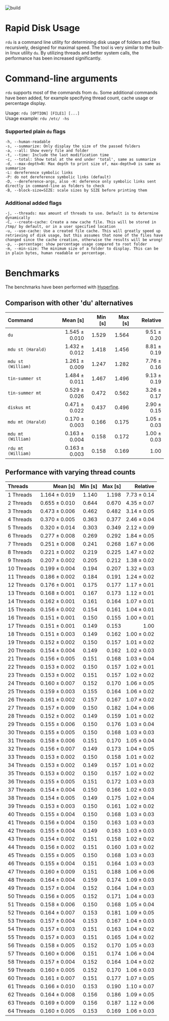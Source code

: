 ![build](https://github.com/wsandst/rdu/actions/workflows/ci.yml/badge.svg?branch=main)
# Rapid Disk Usage
`rdu` is a command line utility for determining disk usage of folders and files recursively, designed for maximal speed. 
The tool is very similar to the built-in linux utility `du`. By utilizing threads and better system calls, the performance has been increased significantly.

# Command-line arguments
`rdu` supports most of the commands from `du`. Some additional commands have been added, for example specifying thread count, cache usage or percentage display.

Usage: `rdu [OPTION] [FILE1] [...]`  
Usage example: `rdu /etc/ -hs`

### Supported plain `du` flags
    -h, --human-readable
    -s, --summarize: Only display the size of the passed folders
    -a, --all: Show every file and folder
    -t, --time: Include the last modification time
    -c, --total: Show total at the end under 'total', same as summarize
    -d, --max-depth=N: Max depth to print size of, max-depth=0 is same as summarize
    -L: dereference symbolic links
    -P: do not dereference symbolic links (default)
    -D, --dereference-args, also -H: deference only symbolic links sent directly in command-line as folders to check
    -B, --block-size=SIZE: scale sizes by SIZE before printing them
    
### Additional added flags
    -j, --threads: max amount of threads to use. Default is to determine dynamically
    -C, --create-cache: Create a new cache file. This will be stored in /tmp/ by default, or in a user specified location
    -u, --use-cache: Use a created file cache. This will greatly speed up retrieving of disk usage, but this assumes that none of the files have changed since the cache creation, otherwise the results will be wrong!
    -p, --percentage: show percentage usage compared to root folder
    -m, --min-size: The minimum size of a folder to display. This can be in plain bytes, human readable or percentage.

# Benchmarks
The benchmarks have been performed with [Hyperfine](https://github.com/sharkdp/hyperfine).

## Comparison with other 'du' alternatives
| Command | Mean [s] | Min [s] | Max [s] | Relative |
|:---|---:|---:|---:|---:|
| `du` | 1.545 ± 0.010 | 1.529 | 1.564 | 9.51 ± 0.20 |
| `mdu st (Harald)` | 1.432 ± 0.012 | 1.418 | 1.456 | 8.81 ± 0.19 |
| `mdu st (William)` | 1.261 ± 0.009 | 1.247 | 1.282 | 7.76 ± 0.16 |
| `tin-summer st` | 1.484 ± 0.011 | 1.467 | 1.496 | 9.13 ± 0.19 |
| `tin-summer mt` | 0.529 ± 0.026 | 0.472 | 0.562 | 3.26 ± 0.17 |
| `diskus mt` | 0.471 ± 0.022 | 0.437 | 0.496 | 2.90 ± 0.15 |
| `mdu mt (Harald)` | 0.170 ± 0.003 | 0.166 | 0.175 | 1.05 ± 0.03 |
| `mdu mt (William)` | 0.163 ± 0.004 | 0.158 | 0.172 | 1.00 ± 0.03 |
| `rdu mt (William)` | 0.163 ± 0.003 | 0.158 | 0.169 | 1.00 |


## Performance with varying thread counts
| Threads | Mean [s] | Min [s] | Max [s] | Relative |
|:---|---:|---:|---:|---:|
| 1 Threads | 1.164 ± 0.019 | 1.140 | 1.198 | 7.73 ± 0.14 |
| 2 Threads | 0.655 ± 0.010 | 0.644 | 0.670 | 4.35 ± 0.07 |
| 3 Threads | 0.473 ± 0.006 | 0.462 | 0.482 | 3.14 ± 0.05 |
| 4 Threads | 0.370 ± 0.005 | 0.363 | 0.377 | 2.46 ± 0.04 |
| 5 Threads | 0.320 ± 0.014 | 0.303 | 0.349 | 2.12 ± 0.09 |
| 6 Threads | 0.277 ± 0.008 | 0.269 | 0.292 | 1.84 ± 0.05 |
| 7 Threads | 0.251 ± 0.008 | 0.241 | 0.268 | 1.67 ± 0.06 |
| 8 Threads | 0.221 ± 0.002 | 0.219 | 0.225 | 1.47 ± 0.02 |
| 9 Threads | 0.207 ± 0.002 | 0.205 | 0.212 | 1.38 ± 0.02 |
| 10 Threads | 0.199 ± 0.004 | 0.194 | 0.207 | 1.32 ± 0.03 |
| 11 Threads | 0.186 ± 0.002 | 0.184 | 0.191 | 1.24 ± 0.02 |
| 12 Threads | 0.176 ± 0.001 | 0.175 | 0.177 | 1.17 ± 0.01 |
| 13 Threads | 0.168 ± 0.001 | 0.167 | 0.173 | 1.12 ± 0.01 |
| 14 Threads | 0.162 ± 0.001 | 0.161 | 0.164 | 1.07 ± 0.01 |
| 15 Threads | 0.156 ± 0.002 | 0.154 | 0.161 | 1.04 ± 0.01 |
| 16 Threads | 0.151 ± 0.001 | 0.150 | 0.155 | 1.00 ± 0.01 |
| 17 Threads | 0.151 ± 0.001 | 0.149 | 0.153 | 1.00 |
| 18 Threads | 0.151 ± 0.003 | 0.149 | 0.162 | 1.00 ± 0.02 |
| 19 Threads | 0.152 ± 0.002 | 0.150 | 0.157 | 1.01 ± 0.02 |
| 20 Threads | 0.154 ± 0.004 | 0.149 | 0.162 | 1.02 ± 0.03 |
| 21 Threads | 0.156 ± 0.005 | 0.151 | 0.168 | 1.03 ± 0.04 |
| 22 Threads | 0.153 ± 0.002 | 0.150 | 0.157 | 1.02 ± 0.01 |
| 23 Threads | 0.153 ± 0.002 | 0.151 | 0.157 | 1.02 ± 0.02 |
| 24 Threads | 0.160 ± 0.007 | 0.152 | 0.170 | 1.06 ± 0.05 |
| 25 Threads | 0.159 ± 0.003 | 0.155 | 0.164 | 1.06 ± 0.02 |
| 26 Threads | 0.161 ± 0.002 | 0.157 | 0.167 | 1.07 ± 0.02 |
| 27 Threads | 0.157 ± 0.009 | 0.150 | 0.182 | 1.04 ± 0.06 |
| 28 Threads | 0.152 ± 0.002 | 0.149 | 0.159 | 1.01 ± 0.02 |
| 29 Threads | 0.155 ± 0.006 | 0.150 | 0.176 | 1.03 ± 0.04 |
| 30 Threads | 0.155 ± 0.005 | 0.150 | 0.168 | 1.03 ± 0.03 |
| 31 Threads | 0.158 ± 0.006 | 0.151 | 0.170 | 1.05 ± 0.04 |
| 32 Threads | 0.156 ± 0.007 | 0.149 | 0.173 | 1.04 ± 0.05 |
| 33 Threads | 0.153 ± 0.002 | 0.150 | 0.158 | 1.01 ± 0.02 |
| 34 Threads | 0.153 ± 0.002 | 0.149 | 0.157 | 1.01 ± 0.02 |
| 35 Threads | 0.153 ± 0.002 | 0.150 | 0.157 | 1.02 ± 0.02 |
| 36 Threads | 0.155 ± 0.005 | 0.151 | 0.172 | 1.03 ± 0.03 |
| 37 Threads | 0.154 ± 0.004 | 0.150 | 0.166 | 1.02 ± 0.03 |
| 38 Threads | 0.154 ± 0.005 | 0.149 | 0.175 | 1.02 ± 0.04 |
| 39 Threads | 0.153 ± 0.003 | 0.150 | 0.161 | 1.02 ± 0.02 |
| 40 Threads | 0.155 ± 0.004 | 0.150 | 0.168 | 1.03 ± 0.03 |
| 41 Threads | 0.156 ± 0.004 | 0.150 | 0.163 | 1.03 ± 0.03 |
| 42 Threads | 0.155 ± 0.004 | 0.149 | 0.163 | 1.03 ± 0.03 |
| 43 Threads | 0.154 ± 0.002 | 0.151 | 0.158 | 1.02 ± 0.02 |
| 44 Threads | 0.156 ± 0.002 | 0.151 | 0.160 | 1.03 ± 0.02 |
| 45 Threads | 0.155 ± 0.005 | 0.150 | 0.168 | 1.03 ± 0.03 |
| 46 Threads | 0.155 ± 0.004 | 0.151 | 0.164 | 1.03 ± 0.03 |
| 47 Threads | 0.160 ± 0.009 | 0.151 | 0.188 | 1.06 ± 0.06 |
| 48 Threads | 0.164 ± 0.004 | 0.159 | 0.174 | 1.09 ± 0.03 |
| 49 Threads | 0.157 ± 0.004 | 0.152 | 0.164 | 1.04 ± 0.03 |
| 50 Threads | 0.156 ± 0.005 | 0.152 | 0.171 | 1.04 ± 0.03 |
| 51 Threads | 0.158 ± 0.006 | 0.150 | 0.168 | 1.05 ± 0.04 |
| 52 Threads | 0.164 ± 0.007 | 0.153 | 0.181 | 1.09 ± 0.05 |
| 53 Threads | 0.157 ± 0.004 | 0.153 | 0.167 | 1.04 ± 0.03 |
| 54 Threads | 0.157 ± 0.003 | 0.151 | 0.163 | 1.04 ± 0.02 |
| 55 Threads | 0.157 ± 0.003 | 0.151 | 0.165 | 1.04 ± 0.02 |
| 56 Threads | 0.158 ± 0.005 | 0.152 | 0.170 | 1.05 ± 0.03 |
| 57 Threads | 0.160 ± 0.006 | 0.151 | 0.174 | 1.06 ± 0.04 |
| 58 Threads | 0.157 ± 0.004 | 0.152 | 0.164 | 1.04 ± 0.02 |
| 59 Threads | 0.160 ± 0.005 | 0.152 | 0.170 | 1.06 ± 0.03 |
| 60 Threads | 0.161 ± 0.007 | 0.151 | 0.177 | 1.07 ± 0.05 |
| 61 Threads | 0.166 ± 0.010 | 0.153 | 0.190 | 1.10 ± 0.07 |
| 62 Threads | 0.164 ± 0.008 | 0.156 | 0.186 | 1.09 ± 0.05 |
| 63 Threads | 0.169 ± 0.009 | 0.156 | 0.187 | 1.12 ± 0.06 |
| 64 Threads | 0.160 ± 0.005 | 0.153 | 0.169 | 1.06 ± 0.03 |
